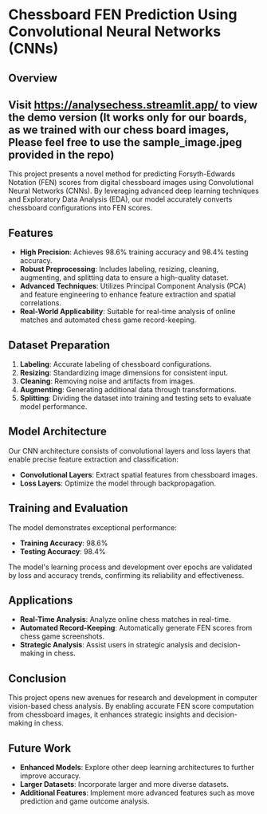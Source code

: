 # Chessboard FEN Prediction Using Convolutional Neural Networks (CNNs)

## Overview
## Visit https://analysechess.streamlit.app/ to view the demo version (It works only for our boards, as we trained with our chess board images, Please feel free to use the sample_image.jpeg provided in the repo)

This project presents a novel method for predicting Forsyth-Edwards Notation (FEN) scores from digital chessboard images using Convolutional Neural Networks (CNNs). By leveraging advanced deep learning techniques and Exploratory Data Analysis (EDA), our model accurately converts chessboard configurations into FEN scores.

## Features

- **High Precision**: Achieves 98.6% training accuracy and 98.4% testing accuracy.
- **Robust Preprocessing**: Includes labeling, resizing, cleaning, augmenting, and splitting data to ensure a high-quality dataset.
- **Advanced Techniques**: Utilizes Principal Component Analysis (PCA) and feature engineering to enhance feature extraction and spatial correlations.
- **Real-World Applicability**: Suitable for real-time analysis of online matches and automated chess game record-keeping.

## Dataset Preparation

1. **Labeling**: Accurate labeling of chessboard configurations.
2. **Resizing**: Standardizing image dimensions for consistent input.
3. **Cleaning**: Removing noise and artifacts from images.
4. **Augmenting**: Generating additional data through transformations.
5. **Splitting**: Dividing the dataset into training and testing sets to evaluate model performance.

## Model Architecture

Our CNN architecture consists of convolutional layers and loss layers that enable precise feature extraction and classification:

- **Convolutional Layers**: Extract spatial features from chessboard images.
- **Loss Layers**: Optimize the model through backpropagation.

## Training and Evaluation

The model demonstrates exceptional performance:

- **Training Accuracy**: 98.6%
- **Testing Accuracy**: 98.4%

The model's learning process and development over epochs are validated by loss and accuracy trends, confirming its reliability and effectiveness.

## Applications

- **Real-Time Analysis**: Analyze online chess matches in real-time.
- **Automated Record-Keeping**: Automatically generate FEN scores from chess game screenshots.
- **Strategic Analysis**: Assist users in strategic analysis and decision-making in chess.

## Conclusion

This project opens new avenues for research and development in computer vision-based chess analysis. By enabling accurate FEN score computation from chessboard images, it enhances strategic insights and decision-making in chess.

## Future Work

- **Enhanced Models**: Explore other deep learning architectures to further improve accuracy.
- **Larger Datasets**: Incorporate larger and more diverse datasets.
- **Additional Features**: Implement more advanced features such as move prediction and game outcome analysis.
